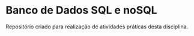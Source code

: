 Banco de Dados SQL e noSQL
==========================

Repositório criado para realização de atividades práticas desta disciplina.
